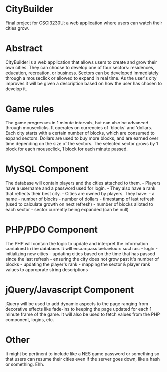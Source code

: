 # CityBuilder
Final project for CSCI3230U; a web application where users can watch their cities grow.

# Abstract
CityBuilder is a web application that allows users to create and grow their own
cities. They can choose to develop one of four sectors: residences, education,
recreation, or business. Sectors can be developed immediately through a
mouseclick or allowed to expand in real time. As the user's city improves it
will be given a description based on how the user has chosen to develop it.

# Game rules
The game progresses in 1 minute intervals, but can also be advanced through
mouseclicks. It operates on currencies of 'blocks' and 'dollars. Each city
starts with a certain number of blocks, which are consumed to expand sectors.
Dollars are used to buy more blocks, and are earned over time depending on the
size of the sectors. The selected sector grows by 1 block for each mouseclick,
1 block for each minute passed.

# MySQL Component
The database will contain players and the cities attached to them.
    - Players have a username and a password used for login.
        - They also have a rank that reflects their best city.
    - Cities are owned by players. They have:
        - a name
        - number of blocks
        - number of dollars
        - timestamp of last refresh (used to calculate growth on next refresh)
        - number of blocks alloted to each sector
        - sector currently being expanded (can be null)

# PHP/PDO Component
The PHP will contain the logic to update and interpret the information 
contained in the database. It will encompass behaviours such as:
    - login
    - initializing new cities
    - updating cities based on the time that has passed since the last refresh
    - ensuring the city does not grow past it's number of blocks
    - updating the player's rank
    - mapping the sector & player rank values to approprate string descriptions
    
# jQuery/Javascript Component
jQuery will be used to add dynamic aspects to the page ranging from decorative
effects like fade-ins to keeping the page updated for each 1 minute frame of
the game. It will also be used to fetch values from the PHP component, logins,
etc.

# Other
It might be pertinent to include like a NES game password or something so that
users can resume their cities even if the server goes down, like a hash or
something. Ehh.